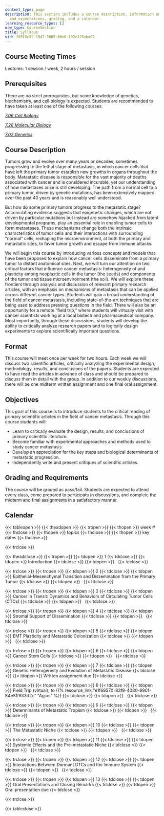 ```yaml
---
content_type: page
description: This section includes a course description, information on course format
  and expectations, grading, and a calendar.
learning_resource_types: []
ocw_type: CourseSection
title: Syllabus
uid: f05f8c99-f947-3065-80e6-f92e125eba62
---
```


Course Meeting Times
--------------------

Lectures: 1 session / week, 2 hours / session

Prerequisites
-------------

There are no strict prerequisites, but some knowledge of genetics, biochemistry, and cell biology is expected. Students are recommended to have taken at least one of the following courses:

[_7.06 Cell Biology_](/courses/7-06-cell-biology-spring-2007)

[_7.28 Molecular Biology_](/courses/7-28-molecular-biology-spring-2005)

[_7.03 Genetics_](/courses/7-03-genetics-fall-2004)

Course Description
------------------

Tumors grow and evolve over many years or decades, sometimes progressing to the lethal stage of metastasis, in which cancer cells that have left the primary tumor establish new growths in organs throughout the body. Metastatic disease is responsible for the vast majority of deaths associated with cancer and is considered incurable, yet our understanding of how metastases arise is still developing. The path from a normal cell to a primary tumor, driven by genetic mutations, has been extensively mapped over the past 40 years and is reasonably well understood.

But how do some primary tumors progress to the metastatic stage? Accumulating evidence suggests that epigenetic changes, which are not driven by particular mutations but instead are somehow hijacked from latent developmental programs, play an essential role in enabling tumor cells to form metastases. These mechanisms change both the intrinsic characteristics of tumor cells and their interactions with surrounding “normal” cells, reshaping the microenvironment, at both the primary and metastatic sites, to favor tumor growth and escape from immune attacks.

We will begin this course by introducing various concepts and models that have been proposed to explain how cancer cells disseminate from a primary tumor to distant anatomical sites. Next, we will turn our attention on two critical factors that influence cancer metastasis: heterogeneity of and plasticity among neoplastic cells in the tumor (the seeds) and components of the tumor and tissue microenvironment (the soil). We will explore these frontiers through analysis and discussion of relevant primary research articles, with an emphasis on mechanisms of metastasis that can be applied across different cancer types. Students will gain a broad understanding of the field of cancer metastasis, including state-of-the-art techniques that are being used to address pressing questions in the field. There will also be an opportunity for a remote “field trip,” where students will virtually visit with cancer scientists working at a local biotech and pharmaceutical company. Most importantly, through these discussions, students will develop the ability to critically analyze research papers and to logically design experiments to explore scientifically important questions.

Format
------

This course will meet once per week for two hours. Each week we will discuss two scientific articles, critically analyzing the experimental design, methodology, results, and conclusions of the papers. Students are expected to have read the articles in advance of class and should be prepared to discuss them in detail with the group. In addition to our weekly discussions, there will be one midterm written assignment and one final oral assignment.

Objectives
----------

This goal of this course is to introduce students to the critical reading of primary scientific articles in the field of cancer metastasis. Through this course students will:

*   Learn to critically evaluate the design, results, and conclusions of primary scientific literature.
*   Become familiar with experimental approaches and methods used to study cancer metastasis.
*   Develop an appreciation for the key steps and biological determinants of metastatic progression.
*   Independently write and present critiques of scientific articles.

Grading and Requirements
------------------------

The course will be graded as pass/fail. Students are expected to attend every class, come prepared to participate in discussions, and complete the midterm and final assignments in a satisfactory manner.

Calendar
--------

{{< tableopen >}}
{{< theadopen >}}
{{< tropen >}}
{{< thopen >}}
week #
{{< thclose >}}
{{< thopen >}}
topics
{{< thclose >}}
{{< thopen >}}
key dates
{{< thclose >}}

{{< trclose >}}

{{< theadclose >}}
{{< tropen >}}
{{< tdopen >}}
1
{{< tdclose >}}
{{< tdopen >}}
Introduction
{{< tdclose >}}
{{< tdopen >}}
 
{{< tdclose >}}

{{< trclose >}}
{{< tropen >}}
{{< tdopen >}}
2
{{< tdclose >}}
{{< tdopen >}}
Epithelial-Mesenchymal Transition and Dissemination from the Primary Tumor
{{< tdclose >}}
{{< tdopen >}}
 
{{< tdclose >}}

{{< trclose >}}
{{< tropen >}}
{{< tdopen >}}
3
{{< tdclose >}}
{{< tdopen >}}
Cancer in Transit: Dynamics and Behaviors of Circulating Tumor Cells (CTCs)
{{< tdclose >}}
{{< tdopen >}}
 
{{< tdclose >}}

{{< trclose >}}
{{< tropen >}}
{{< tdopen >}}
4
{{< tdclose >}}
{{< tdopen >}}
Stromal Support of Dissemination
{{< tdclose >}}
{{< tdopen >}}
 
{{< tdclose >}}

{{< trclose >}}
{{< tropen >}}
{{< tdopen >}}
5
{{< tdclose >}}
{{< tdopen >}}
EMT Plasticity and Metastatic Colonization
{{< tdclose >}}
{{< tdopen >}}
 
{{< tdclose >}}

{{< trclose >}}
{{< tropen >}}
{{< tdopen >}}
6
{{< tdclose >}}
{{< tdopen >}}
Cancer Stem Cells
{{< tdclose >}}
{{< tdopen >}}
 
{{< tdclose >}}

{{< trclose >}}
{{< tropen >}}
{{< tdopen >}}
7
{{< tdclose >}}
{{< tdopen >}}
Genetic Heterogeneity and Evolution of Metastatic Disease
{{< tdclose >}}
{{< tdopen >}}
Written assignment due
{{< tdclose >}}

{{< trclose >}}
{{< tropen >}}
{{< tdopen >}}
8
{{< tdclose >}}
{{< tdopen >}}
Field Trip (virtual), to {{% resource_link "e1f69570-83f9-4080-9901-84e8ff933d2c" "Agios" %}}
{{< tdclose >}}
{{< tdopen >}}
 
{{< tdclose >}}

{{< trclose >}}
{{< tropen >}}
{{< tdopen >}}
9
{{< tdclose >}}
{{< tdopen >}}
Determinants of Metastatic Tropism
{{< tdclose >}}
{{< tdopen >}}
 
{{< tdclose >}}

{{< trclose >}}
{{< tropen >}}
{{< tdopen >}}
10
{{< tdclose >}}
{{< tdopen >}}
The Metastatic Niche
{{< tdclose >}}
{{< tdopen >}}
 
{{< tdclose >}}

{{< trclose >}}
{{< tropen >}}
{{< tdopen >}}
11
{{< tdclose >}}
{{< tdopen >}}
Systemic Effects and the Pre-metastatic Niche
{{< tdclose >}}
{{< tdopen >}}
 
{{< tdclose >}}

{{< trclose >}}
{{< tropen >}}
{{< tdopen >}}
12
{{< tdclose >}}
{{< tdopen >}}
Interactions Between Dormant DTCs and the Immune System
{{< tdclose >}}
{{< tdopen >}}
 
{{< tdclose >}}

{{< trclose >}}
{{< tropen >}}
{{< tdopen >}}
13
{{< tdclose >}}
{{< tdopen >}}
Oral Presentations and Closing Remarks
{{< tdclose >}}
{{< tdopen >}}
Oral presentation due
{{< tdclose >}}

{{< trclose >}}

{{< tableclose >}}